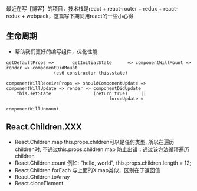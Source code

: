 最近在写【博客】的项目，技术栈是react + react-router + redux + react-redux + webpack，这篇写下期间用react的一些小心得

## 生命周期
- 帮助我们更好的编写组件，优化性能

```
getDefaultProps =>       getInitialState      => componentWillMount => render => componentDidMount
                  (es6 constructor this.state)

componentWillReceiveProps => shouldComponentUpdate => componentWillUpdate => render => componentDidUpdate
    this.setState                (return true)     ||
                                       forceUpdate =

componentWillUnmount
```
## React.Children.XXX
- React.Children.map
this.props.children可以是任何类型, 所以在遍历children时, 不通过this.props.children.map 防止出错；通过该方法循环遍历children
- React.Children.count
例如: "hello, world", this.props.children.length = 12; 
- React.Children.forEach
与上面的X.map类似，区别在于返回值
- React.Children.toArray
- React.cloneElement